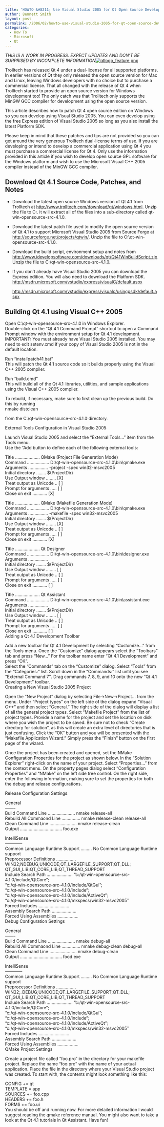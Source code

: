 ```yaml
---
title: 'HOWTO &#8211; Use Visual Studio 2005 for Qt Open Source Development'
author: Bennett Smith
layout: post
permalink: /2006/02/howto-use-visual-studio-2005-for-qt-open-source-development/
categories:
  - How To
  - Microsoft
  - Qt
---
```

*THIS IS A WORK IN PROGRESS. EXPECT UPDATES AND DON’T BE SURPRISED BY INCOMPLETE INFORMATION*<span class="alignright"><a target="_blank" href="http://www.trolltech.com"><img src="http://idvlpsw.files.wordpress.com/2008/03/qt.png" alt="qtlogo_feature.png" border="0" /></a></span>

Trolltech has released Qt 4 under a dual-license for all supported platforms. In earlier versions of Qt they only released the open source version for Mac and Linux, leaving Windows developers with no choice but to purchase a commercial license. That all changed with the release of Qt 4 when Trolltech started to provide an open source version for Windows development too! The only catch was that Trolltech only supports the MinGW GCC compiler for development using the open source version.

This article describes how to patch Qt 4 open source edition on Windows so you can develop using Visual Studio 2005. You can even develop using the free Express edition of Visual Studio 2005 so long as you also install the latest Platform SDK.

Please keep in mind that these patches and tips are not provided so you can get around the very generous Trolltech dual-license terms of use. If you are developing or intend to develop a commercial application using Qt 4 you must purchase a commercial license for Qt 4. Only use the information provided in this article if you wish to develop open source GPL software for the Windows platform and wish to use the Microsoft Visual C++ 2005 compiler instead of the MinGW GCC compiler.

## Download Qt 4.1 Source Code, Patches, and Notes

*   Download the latest open source Windows version of Qt 4.1 from Trolltech at http://www.trolltech.com/download/qt/windows.html. Unzip the file to C:\. It will extract all of the files into a sub-directory called qt-win-opensource-src-4.1.0.
*   Download the latest patch file used to modify the open source version of Qt 4.1 to support Microsoft Visual Studio 2005 from Source Forge at http://sourceforge.net/projects/qtwin/. Unzip the file to C:\qt-win-opensource-src-4.1.0.
*   Download the build script, environment setup and notes from http://www.idevelopsoftware.com/downloads/qt/Qt41WinBuildScript.zip. Unzip the file to C:\qt-win-opensource-src-4.1.0.
*   If you don’t already have Visual Studio 2005 you can download the Express edition. You will also need to download the Platform SDK. 
    http://msdn.microsoft.com/vstudio/express/visualC/default.aspx
    
    http://msdn.microsoft.com/vstudio/express/visualc/usingpsdk/default.aspx

## Building Qt 4.1 using Visual C++ 2005

Open C:\qt-win-opensource-src-4.1.0 in Windows Explorer.  
Double-click on the “Qt 4.1 Command Prompt” shortcut to open a Command Prompt window with the environment setup for Qt 4.1 development. IMPORTANT: You must already have Visual Studio 2005 installed. You may need to edit setenv.cmd if your copy of Visual Studio 2005 is not in the default location.

Run “installpatch41.bat”  
This will patch the Qt 4.1 source code so it builds properly using the Visual C++ 2005 compiler.

Run “build.cmd”  
This will build all of the Qt 4.1 libraries, utilities, and sample applications using the Visual C++ 2005 compiler.

To rebuild, if necessary, make sure to first clean up the previous build. Do this by running  
nmake distclean

from the C:\qt-win-opensource-src-4.1.0 directory.

External Tools Configuration in Visual Studio 2005

Launch Visual Studio 2005 and select the “External Tools…” item from the Tools menu.  
Use the “Add button to define each of the following external tools:

Title ……………….. QMake (Project File Generation Mode)  
Command ……………… D:\qt-win-opensource-src-4.1.0\bin\qmake.exe  
Arguments ……………. -project -spec win32-msvc2005  
Initial directory …….. $(ProjectDir)  
Use Output window …….. [X]  
Treat output as Unicode .. [ ]  
Prompt for arguments ….. [ ]  
Close on exit ………… [X]

Title ……………….. QMake (Makefile Generation Mode)  
Command ……………… D:\qt-win-opensource-src-4.1.0\bin\qmake.exe  
Arguments ……………. -makefile -spec win32-msvc2005  
Initial directory …….. $(ProjectDir)  
Use Output window …….. [X]  
Treat output as Unicode .. [ ]  
Prompt for arguments ….. [ ]  
Close on exit ………… [X]

Title ……………….. Qt Designer  
Command ……………… D:\qt-win-opensource-src-4.1.0\bin\designer.exe  
Arguments …………….  
Initial directory …….. $(ProjectDir)  
Use Output window …….. [ ]  
Treat output as Unicode .. [ ]  
Prompt for arguments ….. [ ]  
Close on exit ………… [ ]

Title ……………….. Qt Assistant  
Command ……………… D:\qt-win-opensource-src-4.1.0\bin\assistant.exe  
Arguments …………….  
Initial directory …….. $(ProjectDir)  
Use Output window …….. [ ]  
Treat output as Unicode .. [ ]  
Prompt for arguments ….. [ ]  
Close on exit ………… [ ]  
Adding a Qt 4.1 Development Toolbar

Add a new toolbar for Qt 4.1 Development by selecting “Customize…” from the Tools menu. Once the “Customize” dialog appears select the “Toolbars” tab and press “New…” For the toolbar name enter “Qt 4.1 Development” and press “OK”.  
Select the “Commands” tab on the “Customize” dialog. Select “Tools” from the “Categories:” list. Scroll down in the “Commands:” list until you see “External Command 7″. Drag commands 7, 8, 9, and 10 onto the new “Qt 4.1 Development” toolbar.  
Creating a New Visual Studio 2005 Project

Open the “New Project” dialog by selecting File->New->Project… from the menu. Under “Project types” on the left side of the dialog expand “Visual C++” and then select “General.” The right side of the dialog will display a list of all the general project types. Select “Makefile Project” from the list of project types. Provide a name for the project and set the location on disk where you wish the project to be saved. Be sure not to check “Create directory for solution”, as this will create an extra level of directories that is just confusing. Click the “OK” button and you will be presented with the “Makefile Application Wizard.” Simply press the “Finish” button on the first page of the wizard.

Once the project has been created and opened, set the NMake Configuration Properties for the project as shown below. In the “Solution Explorer” right-click on the name of your project. Select “Properties…” from the context menu. On the property pages dialog select “Configuration Properties” and “NMake” on the left side tree control. On the right side, enter the following information, making sure to set the properties for both the debug and release configurations.

Release Configuration Settings

General  
——-  
Build Command Line …………………. nmake release-all  
Rebuild All Commaond Line …………… nmake release-clean release-all  
Clean Command Line …………………. nmake release-clean  
Output ……………………………. foo.exe

IntelliSense  
————  
Common Language Runtime Support ……… No Common Language Runtime support  
Preprocessor Definitions ……………. WIN32;NDEBUG;UNICODE;QT\_LARGEFILE\_SUPPORT;QT_DLL;  
QT\_GUI\_LIB;QT\_CORE\_LIB;QT\_THREAD\_SUPPORT  
Include Search Path ………………… “c:/qt-win-opensource-src-4.1.0/include/QtCore”;  
“c:/qt-win-opensource-src-4.1.0/include/QtGui”;  
“c:/qt-win-opensource-src-4.1.0/include”;  
“c:/qt-win-opensource-src-4.1.0/include/ActiveQt”;  
“c:/qt-win-opensource-src-4.1.0/mkspecs/win32-msvc2005″  
Forced Includes …………………….  
Assembly Search Path ………………..  
Forced Using Assemblies ……………..  
Debug Configuration Settings

General  
——-  
Build Command Line …………………. nmake debug-all  
Rebuild All Commaond Line …………… nmake debug-clean debug-all  
Clean Command Line …………………. nmake debug-clean  
Output ……………………………. food.exe

IntelliSense  
————  
Common Language Runtime Support ……… No Common Language Runtime support  
Preprocessor Definitions ……………. WIN32;\_DEBUG;UNICODE;QT\_LARGEFILE\_SUPPORT;QT\_DLL;  
QT\_GUI\_LIB;QT\_CORE\_LIB;QT\_THREAD\_SUPPORT  
Include Search Path ………………… “c:/qt-win-opensource-src-4.1.0/include/QtCore”;  
“c:/qt-win-opensource-src-4.1.0/include/QtGui”;  
“c:/qt-win-opensource-src-4.1.0/include”;  
“c:/qt-win-opensource-src-4.1.0/include/ActiveQt”;  
“c:/qt-win-opensource-src-4.1.0/mkspecs/win32-msvc2005″  
Forced Includes …………………….  
Assembly Search Path ………………..  
Forced Using Assemblies ……………..  
QMake Project Settings

Create a project file called “foo.pro” in the directory for your makefile project. Replace the name “foo.pro” with the name of your actual application. Place the file in the directory where your Visual Studio project was created. To start with, the contents might look something like this:

CONFIG += qt  
TEMPLATE = app  
SOURCES += foo.cpp  
HEADERS += foo.h  
FORMS += foo.ui  
You should be off and running now. For more detailed information I would suggest reading the qmake reference manual. You might also want to take a look at the Qt 4.1 tutorials in Qt Assistant. Have fun!

